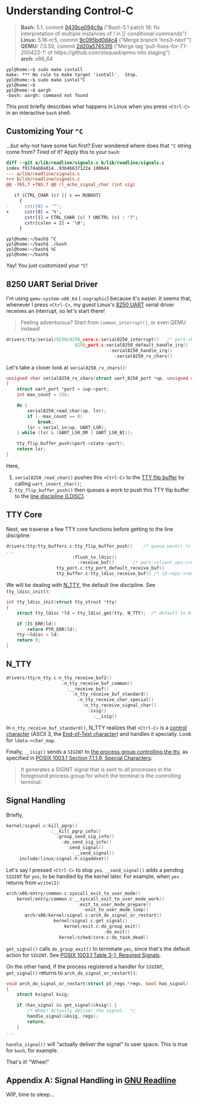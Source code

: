 # Understanding Control-C

> **Bash:** 5.1, commit [9439ce094c9a](https://git.savannah.gnu.org/cgit/bash.git/commit/?id=9439ce094c9aa7557a9d53ac7b412a23aa66e36b) ("Bash-5.1 patch 16: fix interpretation of multiple instances of ! in \[\[ conditional commands")\
> **Linux:** 5.18-rc5, commit [9c095bd0d4c4](https://git.kernel.org/pub/scm/linux/kernel/git/torvalds/linux.git/commit/?id=9c095bd0d4c451d31d0fd1131cc09d3b60de815d) ("Merge branch 'hns3-next'")\
> **QEMU:** 7.0.50, commit [2d20a57453f6](https://repo.or.cz/qemu/armbru.git/commit/2d20a57453f6a206938cbbf77bed0b378c806c1f) ("Merge tag 'pull-fixes-for-7.1-200422-1' of ht<span>tps://github.com/stsquad/qemu into staging")\
> **arch:** x86_64

```terminal
ypl@home:~$ sudo make isntall
make: *** No rule to make target 'isntall'.  Stop.
ypl@home:~$ sudo make isntal^C
ypl@home:~$ 
ypl@home:~$ aargh
-bash: aargh: command not found
```

This post briefly describes what happens in Linux when you press `<Ctrl-C>` in an interactive `bash` shell.

## Customizing Your `^C`

...but why not have some fun first? Ever wondered where does that `^C` string come from? Tired of it? Apply this to your `bash`:

```diff
diff --git a/lib/readline/signals.c b/lib/readline/signals.c
index f9174ab8a014..93b4b637122a 100644
--- a/lib/readline/signals.c
+++ b/lib/readline/signals.c
@@ -765,7 +765,7 @@ rl_echo_signal_char (int sig)

   if (CTRL_CHAR (c) || c == RUBOUT)
     {
-      cstr[0] = '^';
+      cstr[0] = '%';
       cstr[1] = CTRL_CHAR (c) ? UNCTRL (c) : '?';
       cstr[cslen = 2] = '\0';
     }
```

```terminal
ypl@home:~/bash$ ^C
ypl@home:~/bash$ ./bash
ypl@home:~/bash$ %C
ypl@home:~/bash$ 
```

Yay! You just customized your `^C`!

## 8250 UART Serial Driver

I'm using `qemu-system-x86_64` (`-nographic`) because it's easier. It seems that, whenever I press `<Ctrl-C>`, my guest Linux's [8250 UART](https://en.wikipedia.org/wiki/8250_UART) serial driver receives an interrupt, so let's start there!

> Feeling adventurous? Start from `common_interrupt()`, or even QEMU instead!

```c
drivers/tty/serial/8250/8250_core.c:serial8250_interrupt()   /* port->handle_irq() */
                          8250_port.c:serial8250_default_handle_irq()
                                       :serial8250_handle_irq()
                                         :serial8250_rx_chars()
```

Let's take a closer look at `serial8250_rx_chars()`:
   
```c
unsigned char serial8250_rx_chars(struct uart_8250_port *up, unsigned char lsr)
{
	struct uart_port *port = &up->port;
	int max_count = 256;

	do {
		serial8250_read_char(up, lsr);
		if (--max_count == 0)
			break;
		lsr = serial_in(up, UART_LSR);
	} while (lsr & (UART_LSR_DR | UART_LSR_BI));

	tty_flip_buffer_push(&port->state->port);
	return lsr;
}
```

Here,

1. `serial8250_read_char()` pushes this `<Ctrl-C>` to the [TTY flip buffer](https://git.kernel.org/pub/scm/linux/kernel/git/torvalds/linux.git/tree/Documentation/tty/tty_buffer.rst?id=9c095bd0d4c451d31d0fd1131cc09d3b60de815d#n4) by calling `uart_insert_char()`;
2. `tty_flip_buffer_push()` then queues a work to push this TTY flip buffer to the [line discipline (LDISC)](https://en.wikipedia.org/wiki/Line_discipline).

## TTY Core

Next, we traverse a few TTY core functions before getting to the line discipline:

```c
drivers/tty/tty_buffers.c:tty_flip_buffer_push()   	/* queue_work() */
...
                         :flush_to_ldisc()
                           :receive_buf() 		/* port->client_ops->receive_buf() */
                   tty_port.c:tty_port_default_receive_buf()
                   tty_buffer.c:tty_ldisc_receive_buf() /* ld->ops->receive_buf2() */
```

We will be dealing with [N_TTY](https://git.kernel.org/pub/scm/linux/kernel/git/torvalds/linux.git/tree/Documentation/tty/n_tty.rst?id=9c095bd0d4c451d31d0fd1131cc09d3b60de815d#n4), the default line discipline. See `tty_ldisc_init()`:

```c
int tty_ldisc_init(struct tty_struct *tty)
{
	struct tty_ldisc *ld = tty_ldisc_get(tty, N_TTY);  /* default to N_TTY */

	if (IS_ERR(ld))
		return PTR_ERR(ld);
	tty->ldisc = ld;
	return 0;
}
```

## N_TTY

```c
drivers/tty/n_tty.c:n_tty_receive_buf2()
                     :n_tty_receive_buf_common()
                       :__receive_buf()
                         :n_tty_receive_buf_standard()
                           :n_tty_receive_char_special()
                             :n_tty_receive_signal_char()
                               :isig()
                                 :__isig()
```

In `n_tty_receive_buf_standard()`, N_TTY realizes that `<Ctrl-C>` is a [control character](https://en.wikipedia.org/wiki/Control_character) (ASCII 3, the [End-of-Text character](https://en.wikipedia.org/wiki/End-of-Text_character)) and handles it specially. Look for `ldata->char_map`.

Finally, `__isig()` sends a `SIGINT` to [the process group controlling the tty](https://git.kernel.org/pub/scm/linux/kernel/git/torvalds/linux.git/tree/drivers/tty/tty_jobctrl.c?id=9c095bd0d4c451d31d0fd1131cc09d3b60de815d#n413), as specified in [POSIX 1003.1 Section 7.1.1.9, Special Characters](https://www.govinfo.gov/content/pkg/GOVPUB-C13-bf1fc57a5dbcaa993cebad99aca83f64/pdf/GOVPUB-C13-bf1fc57a5dbcaa993cebad99aca83f64.pdf#page=155):

> It generates a SIGINT signal that is sent to all processes in the foreground process group for which the terminal is the controlling terminal.
	
## Signal Handling

Briefly,

```c
kernel/signal.c:kill_pgrp()
                 :__kill_pgrp_info()
                   :group_send_sig_info()
                     :do_send_sig_info()
                       :send_signal()
                         :__send_signal()
     include/linux/signal.h:sigaddset()
```

Let's say I pressed `<Ctrl-C>` to stop `yes`. `__send_signal()` adds a pending `SIGINT` for `yes`, to be handled by the kernel later. For example, when `yes` returns from `write(2)`:
   
```c
arch/x86/entry/common.c:syscall_exit_to_user_mode()
    kernel/entry/common.c:__syscall_exit_to_user_mode_work()
                           :exit_to_user_mode_prepare()
                             :exit_to_user_mode_loop()
       arch/x86/kernel/signal.c:arch_do_signal_or_restart()
                  kernel/signal.c:get_signal()
                      kernel/exit.c:do_group_exit()
                                     :do_exit()
                    kernel/sched/core.c:do_task_dead()
```
	
`get_signal()` calls `do_group_exit()` to terminate `yes`, since that's the default action for `SIGINT`. See [POSIX 1003.1 Table 3-1, Required Signals](https://www.govinfo.gov/content/pkg/GOVPUB-C13-bf1fc57a5dbcaa993cebad99aca83f64/pdf/GOVPUB-C13-bf1fc57a5dbcaa993cebad99aca83f64.pdf#page=74).

On the other hand, if the process registered a handler for `SIGINT`, `get_signal()` returns to `arch_do_signal_or_restart()`:

```c
void arch_do_signal_or_restart(struct pt_regs *regs, bool has_signal)
{
	struct ksignal ksig;

	if (has_signal && get_signal(&ksig)) {
		/* Whee! Actually deliver the signal.  */
		handle_signal(&ksig, regs);
		return;
	}
...
```

`handle_signal()` will "actually deliver the signal" to user space. This is true for `bash`, for example.

That's it! "Whee!"

## Appendix A: Signal Handling in [GNU Readline](https://tiswww.case.edu/php/chet/readline/rltop.html)

WIP, time to sleep...
